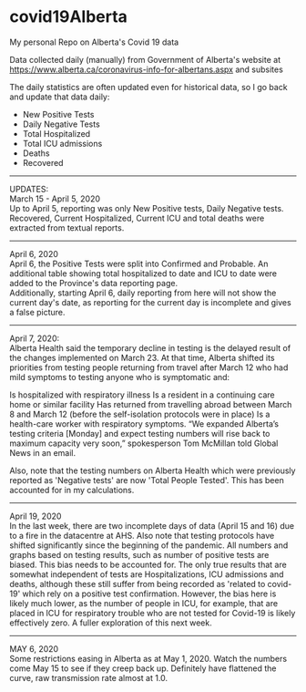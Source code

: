 # covid19Alberta
My personal Repo on Alberta's Covid 19 data

Data collected daily (manually) from Government of Alberta's
website at https://www.alberta.ca/coronavirus-info-for-albertans.aspx and subsites

The daily statistics are often updated even for historical data, so I go back and update that data daily:  
- New Positive Tests  
- Daily Negative Tests  
- Total Hospitalized
- Total ICU admissions  
- Deaths  
- Recovered  

---  
UPDATES:  
March 15 - April 5, 2020  
Up to April 5, reporting was only New Positive tests, Daily Negative tests. Recovered, Current Hospitalized, Current ICU and total deaths were extracted from textual reports.

---  
April 6, 2020  
April 6, the Positive Tests were split into Confirmed and Probable. An additional table showing total hospitalized to date and ICU to date were added to the Province's data reporting page.  
Additionally, starting April 6, daily reporting from here will not show the current day's date, as reporting for the current day is incomplete and gives a false picture.

---  
April 7, 2020:  
Alberta Health said the temporary decline in testing is the delayed result of the changes implemented on March 23. At that time, Alberta shifted its priorities from testing people returning from travel after March 12 who had mild symptoms to testing anyone who is symptomatic and:

Is hospitalized with respiratory illness
Is a resident in a continuing care home or similar facility
Has returned from travelling abroad between March 8 and March 12 (before the self-isolation protocols were in place)
Is a health-care worker with respiratory symptoms. “We expanded Alberta’s testing criteria [Monday] and expect testing numbers will rise back to maximum capacity very soon,” spokesperson Tom McMillan told Global News in an email.  

Also, note that the testing numbers on Alberta Health which were previously reported as 'Negative tests' are now 'Total People Tested'. This has been accounted for in my calculations.  

---  
April 19, 2020  
In the last week, there are two incomplete days of data (April 15 and 16) due to a fire in the datacentre at AHS. Also note that testing protocols have shifted significantly since the beginning of the pandemic. All numbers and graphs based on testing results, such as number of positive tests are biased. This bias needs to be accounted for. The only true results that are somewhat independent of tests are Hospitalizations, ICU admissions and deaths, although these still suffer from being recorded as 'related to covid-19' which rely on a positive test confirmation. However, the bias here is likely much lower, as the number of people in ICU, for example, that are placed in ICU for respiratory trouble who are not tested for Covid-19 is likely effectively zero. A fuller exploration of this next week.

---  
MAY 6, 2020  
Some restrictions easing in Alberta as at May 1, 2020. Watch the numbers come May 15 to see if they creep back up. Definitely have flattened the curve, raw transmission rate almost at 1.0.
